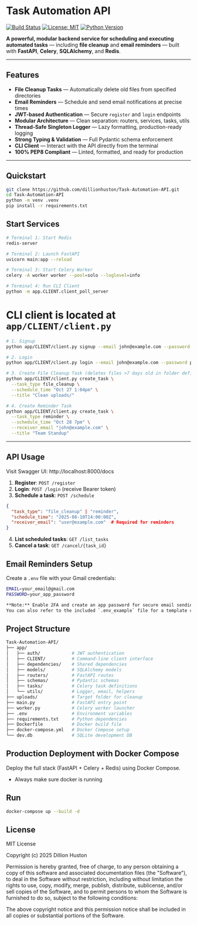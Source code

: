 # Task Automation API
[![Build Status](https://img.shields.io/github/actions/workflow/status/dillionhuston/Task-Automation-API/ci.yml)](https://github.com/dillionhuston/Task-Automation-API/actions)
[![License: MIT](https://img.shields.io/badge/License-MIT-blue)](LICENSE)
[![Python Version](https://img.shields.io/badge/python-3.8%2B-blue)](https://www.python.org/)

**A powerful, modular backend service for scheduling and executing automated tasks** — including **file cleanup** and **email reminders** — built with **FastAPI**, **Celery**, **SQLAlchemy**, and **Redis**.

---

##  Features

- **File Cleanup Tasks** — Automatically delete old files from specified directories  
- **Email Reminders** — Schedule and send email notifications at precise times  
- **JWT-based Authentication** — Secure `register` and `login` endpoints  
- **Modular Architecture** — Clean separation: routers, services, tasks, utils  
- **Thread-Safe Singleton Logger** — Lazy formatting, production-ready logging  
- **Strong Typing & Validation** — Full Pydantic schema enforcement  
- **CLI Client** — Interact with the API directly from the terminal  
- **100% PEP8 Compliant** — Linted, formatted, and ready for production  

---

##  Quickstart
```bash
git clone https://github.com/dillionhuston/Task-Automation-API.git
cd Task-Automation-API
python -m venv .venv
pip install -r requirements.txt
```

## Start Services
```bash
# Terminal 1: Start Redis
redis-server

# Terminal 2: Launch FastAPI
uvicorn main:app --reload

# Terminal 3: Start Celery Worker
celery -A worker worker --pool=solo --loglevel=info

# Terminal 4: Run CLI Client
python -m app.CLIENT.client_poll_server
```

# CLI client is located at `app/CLIENT/client.py`
```bash
# 1. Signup
python app/CLIENT/client.py signup --email john@example.com --password pass12334 --username john

# 2. Login
python app/CLIENT/client.py login --email john@example.com --password pass12334

# 3. Create File Cleanup Task (deletes files >7 days old in folder defined in constants.py
python app/CLIENT/client.py create_task \
  --task_type file_cleanup \
  --schedule_time "Oct 27 1:04pm" \
  --title "Clean uploads/"

# 4. Create Reminder Task
python app/CLIENT/client.py create_task \
  --task_type reminder \
  --schedule_time "Oct 28 7pm" \
  --receiver_email "john@example.com" \
  --title "Team Standup"

```
---

## API Usage
Visit Swagger UI: http://localhost:8000/docs
1. **Register**: `POST /register`
2. **Login**: `POST /login` (receive Bearer token)
3. **Schedule a task**: `POST /schedule`
```json
{
  "task_type": "file_cleanup" | "reminder",
  "schedule_time": "2025-08-10T14:00:00Z",
  "receiver_email": "user@example.com"  # Required for reminders
}
```
4. **List scheduled tasks**: `GET /list_tasks`
5. **Cancel a task**: `GET /cancel/{task_id}`

## Email Reminders Setup
Create a `.env` file with your Gmail credentials:

```bash
EMAIL=your_email@gmail.com
PASSWORD=your_app_password

**Note:** Enable 2FA and create an app password for secure email sending.  
You can also refer to the included `.env_example` file for a template of all required environment variables.
```
## Project Structure
```bash
Task-Automation-API/
├── app/
│   ├── auth/            # JWT authentication
│   ├── CLIENT/          # Command-line client interface
│   ├── dependencies/    # Shared dependencies
│   ├── models/          # SQLAlchemy models
│   ├── routers/         # FastAPI routes
│   ├── schemas/         # Pydantic schemas
│   ├── tasks/           # Celery task definitions
│   └── utils/           # Logger, email, helpers
├── uploads/             # Target folder for cleanup
├── main.py              # FastAPI entry point
├── worker.py            # Celery worker launcher
├── .env                 # Environment variables
├── requirements.txt     # Python dependencies
├── Dockerfile           # Docker build file
├── docker-compose.yml   # Docker Compose setup
└── dev.db               # SQLite development DB
```

## Production Deployment with Docker Compose
Deploy the full stack (FastAPI + Celery + Redis) using Docker Compose.
- Always make sure docker is running
## Run 
```bash
docker-compose up --build -d
```
##  License

MIT License

Copyright (c) 2025 Dillion Huston

Permission is hereby granted, free of charge, to any person obtaining a copy
of this software and associated documentation files (the "Software"), to deal
in the Software without restriction, including without limitation the rights
to use, copy, modify, merge, publish, distribute, sublicense, and/or sell
copies of the Software, and to permit persons to whom the Software is
furnished to do so, subject to the following conditions:

The above copyright notice and this permission notice shall be included in all
copies or substantial portions of the Software.

